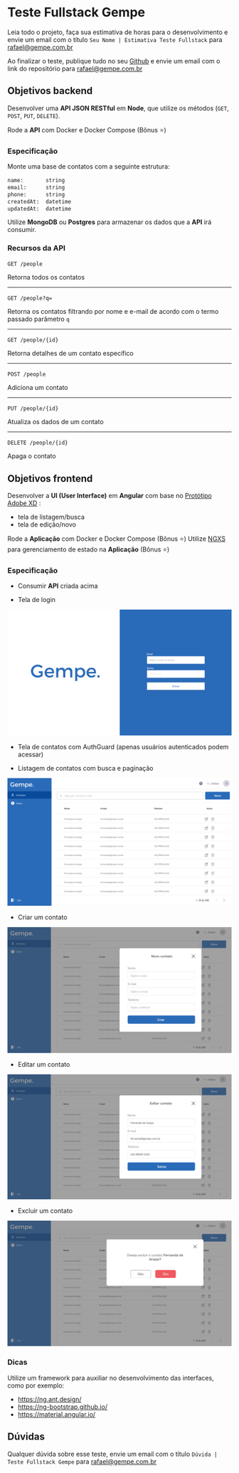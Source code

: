 # Teste Fullstack Gempe

Leia todo o projeto, faça sua estimativa de horas para o desenvolvimento e envie um email com o título `Seu Nome | Estimativa Teste Fullstack` para 
rafael@gempe.com.br

Ao finalizar o teste, publique tudo no seu [Github](https://github.com)  e envie um email com o link do repositório para rafael@gempe.com.br

## Objetivos backend

Desenvolver uma **API JSON RESTful** em **Node**, que utilize os métodos (`GET`, `POST`, `PUT`, `DELETE`).

Rode a **API** com Docker e Docker Compose (Bônus :star:)

### Especificação

Monte uma base de contatos com a seguinte estrutura:

```
name:       string
email:      string
phone:      string
createdAt:  datetime
updatedAt:  datetime
```

Utilize **MongoDB** ou **Postgres** para armazenar os dados que a **API** irá consumir.

### Recursos da API

`GET /people`

Retorna todos os contatos

---

`GET /people?q=`

Retorna os contatos filtrando por nome e e-mail de acordo com o termo passado parâmetro `q`

---

`GET /people/{id}`

Retorna detalhes de um contato específico

---

`POST /people`

Adiciona um contato

---

`PUT /people/{id}`

Atualiza os dados de um contato

---

`DELETE /people/{id}`

Apaga o contato


## Objetivos frontend

Desenvolver a **UI (User Interface)** em **Angular** com base no [Protótipo Adobe XD](https://xd.adobe.com/view/6f79ce99-bcc0-41d6-8729-83b9fc6e90aa-3a2a/) :

- tela de listagem/busca
- tela de edição/novo

Rode a **Aplicação** com Docker e Docker Compose (Bônus :star:)
Utilize [NGXS](https://www.ngxs.io/)  para gerenciamento de estado na **Aplicação** (Bônus :star:)

### Especificação

- Consumir **API** criada acima

- Tela de login

![plot](./screens/login.png)

- Tela de contatos com AuthGuard (apenas usuários autenticados podem acessar)

- Listagem de contatos com busca e paginação

![plot](./screens/contatos.png)

- Criar um contato

![plot](./screens/novo-contato.png)

- Editar um contato

![plot](./screens/editar-contato.png)

- Excluir um contato

![plot](./screens/excluir-contato.png)

### Dicas

Utilize um framework para auxiliar no desenvolvimento das interfaces, como por exemplo:

- https://ng.ant.design/
- https://ng-bootstrap.github.io/
- https://material.angular.io/

## Dúvidas

Qualquer dúvida sobre esse teste, envie um email com o título `Dúvida | Teste Fullstack Gempe` para rafael@gempe.com.br